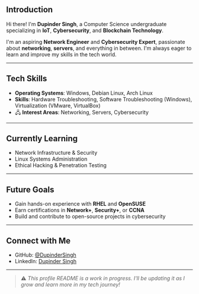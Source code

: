 ##  Introduction

Hi there! I'm **Dupinder Singh**, a Computer Science undergraduate specializing in **IoT**, **Cybersecurity**, and **Blockchain Technology**.

I'm an aspiring **Network Engineer** and **Cybersecurity Expert**, passionate about **networking**, **servers**, and everything in between. I'm always eager to learn and improve my skills in the tech world.

---

##  Tech Skills

-  **Operating Systems**: Windows, Debian Linux, Arch Linux  
-  **Skills**: Hardware Troubleshooting, Software Troubleshooting (Windows), Virtualization (VMware, VirtualBox)  
- 🖧 **Interest Areas**: Networking, Servers, Cybersecurity

---

##  Currently Learning

- Network Infrastructure & Security  
- Linux Systems Administration  
- Ethical Hacking & Penetration Testing  

---

##  Future Goals

- Gain hands-on experience with **RHEL** and **OpenSUSE**  
- Earn certifications in **Network+**, **Security+**, or **CCNA**  
- Build and contribute to open-source projects in cybersecurity

---

##  Connect with Me

- GitHub: [@DupinderSingh](https://github.com/DupinderSingh)  
- LinkedIn: [Dupinder Singh](https://www.linkedin.com/in/dupinder-singh-2aab59363/)

---

> ⚠️ _This profile README is a work in progress. I'll be updating it as I grow and learn more in my tech journey!_
